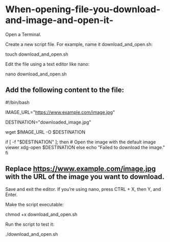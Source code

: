 # When-opening-file-you-download-and-image-and-open-it-
Open a Terminal.

Create a new script file. For example, name it download_and_open.sh:

touch download_and_open.sh

Edit the file using a text editor like nano:

nano download_and_open.sh

Add the following content to the file:
-----------------------------------
#!/bin/bash

IMAGE_URL="https://www.example.com/image.jpg"

DESTINATION="downloaded_image.jpg"

wget $IMAGE_URL -O $DESTINATION

if [ -f "$DESTINATION" ]; then
    # Open the image with the default image viewer
    xdg-open $DESTINATION
else
    echo "Failed to download the image."
fi

Replace https://www.example.com/image.jpg with the URL of the image you want to download.
---------------------------------------------------------------------------------------
Save and exit the editor. If you’re using nano, press CTRL + X, then Y, and Enter.

Make the script executable:

chmod +x download_and_open.sh

Run the script to test it:

./download_and_open.sh

